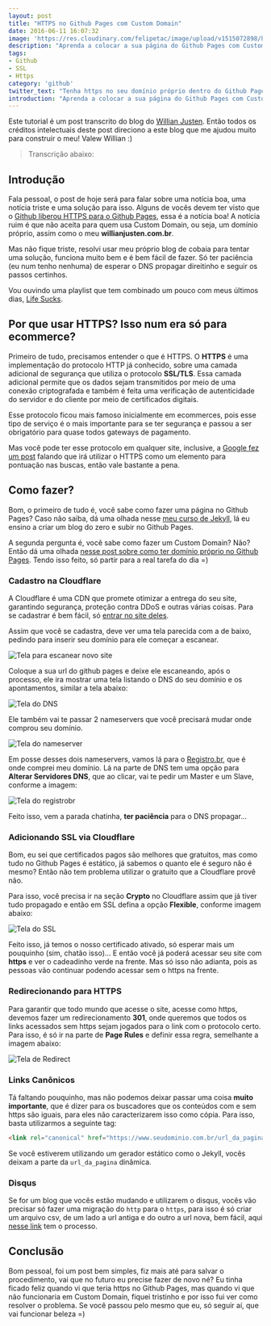 ```yaml
---
layout: post
title: "HTTPS no Github Pages com Custom Domain"
date: 2016-06-11 16:07:32
image: 'https://res.cloudinary.com/felipetac/image/upload/v1515072898/http_to_https-1_y1lb5i.png'
description: "Aprenda a colocar a sua página do Github Pages com Custom Domain e HTTPS"
tags:
- Github
- SSL
- Https
category: 'github'
twitter_text: "Tenha https no seu domínio próprio dentro do Github Pages"
introduction: "Aprenda a colocar a sua página do Github Pages com Custom Domain e HTTPS."
---
```


Este tutorial é um post transcrito do blog do [Willian Justen](https://willianjusten.com.br/https-no-github-pages-com-custom-domain/). Então todos os créditos intelectuais deste post direciono a este blog que me ajudou muito para construir o meu! Valew Willian :)

> Transcrição abaixo:

## Introdução

Fala pessoal, o post de hoje será para falar sobre uma notícia boa, uma notícia triste e uma solução para isso. Alguns de vocês devem ter visto que o [Github liberou HTTPS para o Github Pages](https://github.com/blog/2186-https-for-github-pages), essa é a notícia boa! A notícia ruim é que não aceita para quem usa Custom Domain, ou seja, um domínio próprio, assim como o meu **willianjusten.com.br**.

Mas não fique triste, resolvi usar meu próprio blog de cobaia para tentar uma solução, funciona muito bem e é bem fácil de fazer. Só ter paciência (eu num tenho nenhuma) de esperar o DNS propagar direitinho e seguir os passos certinhos.

Vou ouvindo uma playlist que tem combinado um pouco com meus últimos dias, [Life Sucks](https://open.spotify.com/user/spotify/playlist/5eSMIpsnkXJhXEPyRQCTSc).

## Por que usar HTTPS? Isso num era só para ecommerce?

Primeiro de tudo, precisamos entender o que é HTTPS. O **HTTPS** é uma implementação do protocolo HTTP já conhecido, sobre uma camada adicional de segurança que utiliza o protocolo **SSL/TLS**. Essa camada adicional permite que os dados sejam transmitidos por meio de uma conexão criptografada e também é feita uma verificação de autenticidade do servidor e do cliente por meio de certificados digitais.

Esse protocolo ficou mais famoso inicialmente em ecommerces, pois esse tipo de serviço é o mais importante para se ter segurança e passou a ser obrigatório para quase todos gateways de pagamento. 

Mas você pode ter esse protocolo em qualquer site, inclusive, a [Google fez um post](https://webmasters.googleblog.com/2014/08/https-as-ranking-signal.html) falando que irá utilizar o HTTPS como um elemento para pontuação nas buscas, então vale bastante a pena.

## Como fazer?

Bom, o primeiro de tudo é, você sabe como fazer uma página no Github Pages? Caso não saiba, dá uma olhada nesse [meu curso de Jekyll](https://www.udemy.com/criando-sites-estaticos-com-jekyll/), lá eu ensino a criar um blog do zero e subir no Github Pages.

A segunda pergunta é, você sabe como fazer um Custom Domain? Não? Então dá uma olhada [nesse post sobre como ter domínio próprio no Github Pages](https://willianjusten.com.br/dominio-proprio-no-github-pages/). Tendo isso feito, só partir para a real tarefa do dia =)

### Cadastro na Cloudflare

A Cloudflare é uma CDN que promete otimizar a entrega do seu site, garantindo segurança, proteção contra DDoS e outras várias coisas. Para se cadastrar é bem fácil, só [entrar no site deles](https://www.cloudflare.com/a/sign-up).

Assim que você se cadastra, deve ver uma tela parecida com a de baixo, pedindo para inserir seu domínio para ele começar a escanear.

![Tela para escanear novo site](/assets/img/https/add-site.png)

Coloque a sua url do github pages e deixe ele escaneando, após o processo, ele ira mostrar uma tela listando o DNS do seu domínio e os apontamentos, similar a tela abaixo:

![Tela do DNS](/assets/img/https/dns.png)

Ele também vai te passar 2 nameservers que você precisará mudar onde comprou seu domínio.

![Tela do nameserver](/assets/img/https/nameservers.png)

Em posse desses dois nameservers, vamos lá para o [Registro.br](https://registro.br/), que é onde comprei meu domínio. Lá na parte de DNS tem uma opção para **Alterar Servidores DNS**, que ao clicar, vai te pedir um Master e um Slave, conforme a imagem:

![Tela do registrobr](/assets/img/https/registrobr.png)

Feito isso, vem a parada chatinha, **ter paciência** para o DNS propagar...

### Adicionando SSL via Cloudflare

Bom, eu sei que certificados pagos são melhores que gratuitos, mas como tudo no Github Pages é estático, já sabemos o quanto ele é seguro não é mesmo? Então não tem problema utilizar o gratuito que a Cloudflare provê não.

Para isso, você precisa ir na seção **Crypto** no Cloudflare assim que já tiver tudo propagado e então em SSL defina a opção **Flexible**, conforme imagem abaixo:

![Tela do SSL](/assets/img/https/crypto.png)

Feito isso, já temos o nosso certificado ativado, só esperar mais um pouquinho (sim, chatão isso)... E então você já poderá acessar seu site com **https** e ver o cadeadinho verde na frente. Mas só isso não adianta, pois as pessoas vão continuar podendo acessar sem o https na frente.

### Redirecionando para HTTPS

Para garantir que todo mundo que acesse o site, acesse como https, devemos fazer um redirecionamento **301**, onde queremos que todos os links acessados sem https sejam jogados para o link com o protocolo certo. Para isso, é só ir na parte de **Page Rules** e definir essa regra, semelhante a imagem abaixo:

![Tela de Redirect](/assets/img/https/redirect.png)

### Links Canônicos

Tá faltando pouquinho, mas não podemos deixar passar uma coisa **muito importante**, que é dizer para os buscadores que os conteúdos com e sem https são iguais, para eles não caracterizarem isso como cópia. Para isso, basta utilizarmos a seguinte tag:

```html
<link rel="canonical" href="https://www.seudominio.com.br/url_da_pagina">
```

Se você estiverem utilizando um gerador estático como o Jekyll, vocês deixam a parte da `url_da_pagina` dinâmica.

### Disqus

Se for um blog que vocês estão mudando e utilizarem o disqus, vocês vão precisar só fazer uma migração do `http` para o `https`, para isso é só criar um arquivo csv, de um lado a url antiga e do outro a url nova, bem fácil, aqui [nesse link](https://help.disqus.com/customer/en/portal/articles/912757-url-mapper) tem o processo.

## Conclusão

Bom pessoal, foi um post bem simples, fiz mais até para salvar o procedimento, vai que no futuro eu precise fazer de novo né? Eu tinha ficado feliz quando vi que teria https no Github Pages, mas quando vi que não funcionaria em Custom Domain, fiquei tristinho e por isso fui ver como resolver o problema. Se você passou pelo mesmo que eu, só seguir aí, que vai funcionar beleza =)
